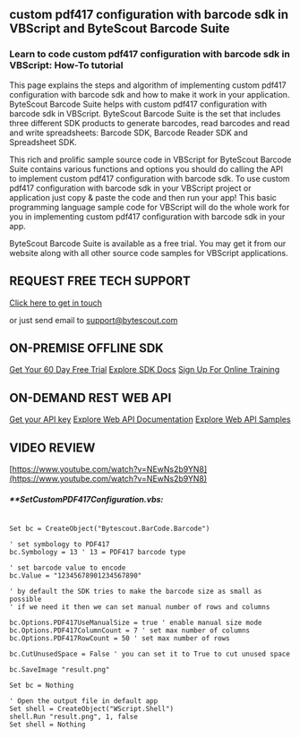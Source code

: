 ## custom pdf417 configuration with barcode sdk in VBScript and ByteScout Barcode Suite

### Learn to code custom pdf417 configuration with barcode sdk in VBScript: How-To tutorial

This page explains the steps and algorithm of implementing custom pdf417 configuration with barcode sdk and how to make it work in your application. ByteScout Barcode Suite helps with custom pdf417 configuration with barcode sdk in VBScript. ByteScout Barcode Suite is the set that includes three different SDK products to generate barcodes, read barcodes and read and write spreadsheets: Barcode SDK, Barcode Reader SDK and Spreadsheet SDK.

This rich and prolific sample source code in VBScript for ByteScout Barcode Suite contains various functions and options you should do calling the API to implement custom pdf417 configuration with barcode sdk. To use custom pdf417 configuration with barcode sdk in your VBScript project or application just copy & paste the code and then run your app! This basic programming language sample code for VBScript will do the whole work for you in implementing custom pdf417 configuration with barcode sdk in your app.

ByteScout Barcode Suite is available as a free trial. You may get it from our website along with all other source code samples for VBScript applications.

## REQUEST FREE TECH SUPPORT

[Click here to get in touch](https://bytescout.zendesk.com/hc/en-us/requests/new?subject=ByteScout%20Barcode%20Suite%20Question)

or just send email to [support@bytescout.com](mailto:support@bytescout.com?subject=ByteScout%20Barcode%20Suite%20Question) 

## ON-PREMISE OFFLINE SDK 

[Get Your 60 Day Free Trial](https://bytescout.com/download/web-installer?utm_source=github-readme)
[Explore SDK Docs](https://bytescout.com/documentation/index.html?utm_source=github-readme)
[Sign Up For Online Training](https://academy.bytescout.com/)


## ON-DEMAND REST WEB API

[Get your API key](https://pdf.co/documentation/api?utm_source=github-readme)
[Explore Web API Documentation](https://pdf.co/documentation/api?utm_source=github-readme)
[Explore Web API Samples](https://github.com/bytescout/ByteScout-SDK-SourceCode/tree/master/PDF.co%20Web%20API)

## VIDEO REVIEW

[https://www.youtube.com/watch?v=NEwNs2b9YN8](https://www.youtube.com/watch?v=NEwNs2b9YN8)




<!-- code block begin -->

##### ****SetCustomPDF417Configuration.vbs:**
    
```

Set bc = CreateObject("Bytescout.BarCode.Barcode")

' set symbology to PDF417
bc.Symbology = 13 ' 13 = PDF417 barcode type

' set barcode value to encode
bc.Value = "12345678901234567890"

' by default the SDK tries to make the barcode size as small as possible
' if we need it then we can set manual number of rows and columns

bc.Options.PDF417UseManualSize = true ' enable manual size mode
bc.Options.PDF417ColumnCount = 7 ' set max number of columns
bc.Options.PDF417RowCount = 50 ' set max number of rows

bc.CutUnusedSpace = False ' you can set it to True to cut unused space

bc.SaveImage "result.png"

Set bc = Nothing

' Open the output file in default app
Set shell = CreateObject("WScript.Shell")
shell.Run "result.png", 1, false
Set shell = Nothing

```

<!-- code block end -->